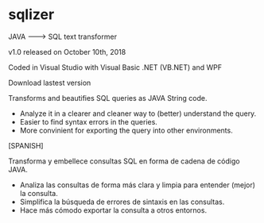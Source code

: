 # sqlizer
JAVA ---> SQL text transformer

v1.0 released on October 10th, 2018

Coded in Visual Studio with Visual Basic .NET (VB.NET) and WPF

Download lastest version 

Transforms and beautifies SQL queries as JAVA String code.

  - Analyze it in a clearer and cleaner way to (better) understand the query.
  - Easier to find syntax errors in the queries.
  - More convinient for exporting the query into other environments.
  
  [SPANISH]
  
  Transforma y embellece consultas SQL en forma de cadena de código JAVA.
  
   - Analiza las consultas de forma más clara y limpia para entender (mejor) la consulta.
   - Simplifica la búsqueda de errores de sintaxis en las consultas.
   - Hace más cómodo exportar la consulta a otros entornos.
